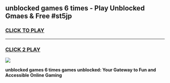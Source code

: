 
## unblocked games 6 times - Play Unblocked Gmaes & Free #st5jp
<h3>
<a href="https://news.freeplayer.one?title=unblocked_games_6_times&ref=24F">CLICK TO PLAY</a></h3>
<hr>

<h3>
<a href="https://news.freeplayer.one?title=unblocked_games_6_times&ref=24F">CLICK 2 PLAY</a>
  
</h3>

<a href="https://news.freeplayer.one?title=unblocked_games_6_times&ref=24F/"><img src="https://clearcache.store/games.png"></a>


**unblocked games 6 times games unblocked: Your Gateway to Fun and Accessible Online Gaming**
